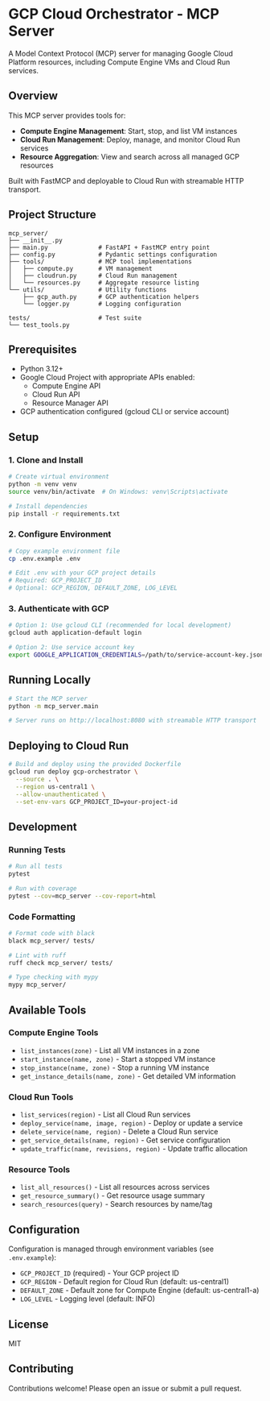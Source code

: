 # GCP Cloud Orchestrator - MCP Server

A Model Context Protocol (MCP) server for managing Google Cloud Platform resources, including Compute Engine VMs and Cloud Run services.

## Overview

This MCP server provides tools for:

- **Compute Engine Management**: Start, stop, and list VM instances
- **Cloud Run Management**: Deploy, manage, and monitor Cloud Run services
- **Resource Aggregation**: View and search across all managed GCP resources

Built with FastMCP and deployable to Cloud Run with streamable HTTP transport.

## Project Structure

```
mcp_server/
├── __init__.py
├── main.py              # FastAPI + FastMCP entry point
├── config.py            # Pydantic settings configuration
├── tools/               # MCP tool implementations
│   ├── compute.py       # VM management
│   ├── cloudrun.py      # Cloud Run management
│   └── resources.py     # Aggregate resource listing
└── utils/               # Utility functions
    ├── gcp_auth.py      # GCP authentication helpers
    └── logger.py        # Logging configuration

tests/                   # Test suite
└── test_tools.py
```

## Prerequisites

- Python 3.12+
- Google Cloud Project with appropriate APIs enabled:
  - Compute Engine API
  - Cloud Run API
  - Resource Manager API
- GCP authentication configured (gcloud CLI or service account)

## Setup

### 1. Clone and Install

```bash
# Create virtual environment
python -m venv venv
source venv/bin/activate  # On Windows: venv\Scripts\activate

# Install dependencies
pip install -r requirements.txt
```

### 2. Configure Environment

```bash
# Copy example environment file
cp .env.example .env

# Edit .env with your GCP project details
# Required: GCP_PROJECT_ID
# Optional: GCP_REGION, DEFAULT_ZONE, LOG_LEVEL
```

### 3. Authenticate with GCP

```bash
# Option 1: Use gcloud CLI (recommended for local development)
gcloud auth application-default login

# Option 2: Use service account key
export GOOGLE_APPLICATION_CREDENTIALS=/path/to/service-account-key.json
```

## Running Locally

```bash
# Start the MCP server
python -m mcp_server.main

# Server runs on http://localhost:8080 with streamable HTTP transport
```

## Deploying to Cloud Run

```bash
# Build and deploy using the provided Dockerfile
gcloud run deploy gcp-orchestrator \
  --source . \
  --region us-central1 \
  --allow-unauthenticated \
  --set-env-vars GCP_PROJECT_ID=your-project-id
```

## Development

### Running Tests

```bash
# Run all tests
pytest

# Run with coverage
pytest --cov=mcp_server --cov-report=html
```

### Code Formatting

```bash
# Format code with black
black mcp_server/ tests/

# Lint with ruff
ruff check mcp_server/ tests/

# Type checking with mypy
mypy mcp_server/
```

## Available Tools

### Compute Engine Tools

- `list_instances(zone)` - List all VM instances in a zone
- `start_instance(name, zone)` - Start a stopped VM instance
- `stop_instance(name, zone)` - Stop a running VM instance
- `get_instance_details(name, zone)` - Get detailed VM information

### Cloud Run Tools

- `list_services(region)` - List all Cloud Run services
- `deploy_service(name, image, region)` - Deploy or update a service
- `delete_service(name, region)` - Delete a Cloud Run service
- `get_service_details(name, region)` - Get service configuration
- `update_traffic(name, revisions, region)` - Update traffic allocation

### Resource Tools

- `list_all_resources()` - List all resources across services
- `get_resource_summary()` - Get resource usage summary
- `search_resources(query)` - Search resources by name/tag

## Configuration

Configuration is managed through environment variables (see `.env.example`):

- `GCP_PROJECT_ID` (required) - Your GCP project ID
- `GCP_REGION` - Default region for Cloud Run (default: us-central1)
- `DEFAULT_ZONE` - Default zone for Compute Engine (default: us-central1-a)
- `LOG_LEVEL` - Logging level (default: INFO)

## License

MIT

## Contributing

Contributions welcome! Please open an issue or submit a pull request.
